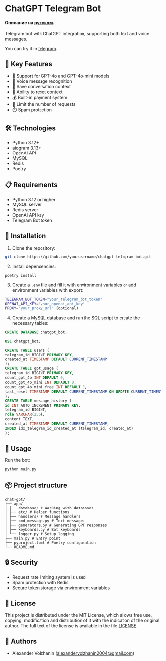 # ChatGPT Telegram Bot

#### Описание на [русском](https://github.com/m4deme1ns4ne/CHATGPT_BOT/blob/main/README.md).

Telegram bot with ChatGPT integration, supporting both text and voice messages.

You can try it in [telegram](https://t.me/chatgp12e1t_bot).

## 🌟 Key Features

- 💬 Support for GPT-4o and GPT-4o-mini models
- 🎤 Voice message recognition
- 💾 Save conversation context
- 🔄 Ability to reset context
- 💰 Built-in payment system
- 🎯 Limit the number of requests
- ⏱️ Spam protection

## 🛠 Technologies

- Python 3.12+
- aiogram 3.13+
- OpenAI API
- MySQL
- Redis
- Poetry

## 📋 Requirements

- Python 3.12 or higher
- MySQL server
- Redis server
- OpenAI API key
- Telegram Bot token

## 🚀 Installation

1. Clone the repository:

```bash
git clone https://github.com/yourusername/chatgpt-telegram-bot.git
```

2. Install dependencies:

```bash
poetry install
```

3. Create a `.env` file and fill it with environment variables or add environment variables with export:

```bash
TELEGRAM_BOT_TOKEN="your_telegram_bot_token"
OPENAI_API_KEY="your_openai_api_key"
PROXY="your_proxy_url" (optional)
```

4. Create a MySQL database and run the SQL script to create the necessary tables:

```sql
CREATE DATABASE chatgpt_bot;

USE chatgpt_bot;

CREATE TABLE users (
telegram_id BIGINT PRIMARY KEY,
created_at TIMESTAMP DEFAULT CURRENT_TIMESTAMP
);
CREATE TABLE gpt_usage (
telegram_id BIGINT PRIMARY KEY,
count_gpt_4o INT DEFAULT 0,
count_gpt_4o_mini INT DEFAULT 0,
count_gpt_4o_mini_free INT DEFAULT 0,
last_reset TIMESTAMP DEFAULT CURRENT_TIMESTAMP ON UPDATE CURRENT_TIMESTAMP
);
CREATE TABLE message_history (
id INT AUTO_INCREMENT PRIMARY KEY,
telegram_id BIGINT,
role VARCHAR(255),
content TEXT,
created_at TIMESTAMP DEFAULT CURRENT_TIMESTAMP,
INDEX idx_telegram_id_created_at (telegram_id, created_at)
);
```

## 🎯 Usage

Run the bot:

```bash
python main.py
```

## 📦 Project structure

```plaintext
chat-gpt/
├── app/
│ ├── database/ # Working with databases
│ ├── etc/ # Helper functions
│ ├── handlers/ # Message handlers
│ ├── cmd_message.py # Text messages
│ ├── generators.py # Generating GPT responses
│ ├── keyboards.py # Bot keyboards
│ └── logger.py # Setup logging
├── main.py # Entry point
├── pyproject.toml # Poetry configuration
└── README.md
```

## 🔒 Security

- Request rate limiting system is used
- Spam protection with Redis
- Secure token storage via environment variables

## 📄 License

This project is distributed under the MIT License, which allows free use, copying, modification and distribution of it with the indication of the original author. The full text of the license is available in the file [LICENSE](LICENSE).

## 👥 Authors

- Alexander Volzhanin (alexandervolzhanin2004@gmail.com)
